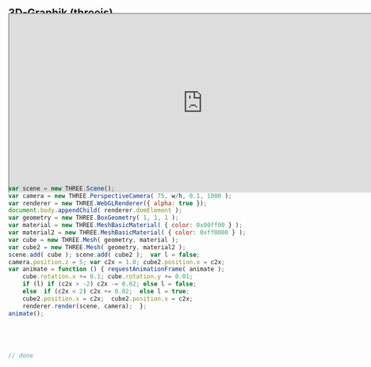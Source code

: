 ## 3D-Graphik (threejs)
<iframe src="http://digital-codes.de/zkm/3d.htm" width="780px" height="360px" style="-moz-transform: scale(0.75); margin-top:-30px;">Threejs</iframe>
<div style="margin-top:-30px;"></div>

```javascript
var scene = new THREE.Scene();
var camera = new THREE.PerspectiveCamera( 75, w/h, 0.1, 1000 );
var renderer = new THREE.WebGLRenderer({ alpha: true });
document.body.appendChild( renderer.domElement );
var geometry = new THREE.BoxGeometry( 1, 1, 1 );
var material = new THREE.MeshBasicMaterial( { color: 0x00ff00 } );
var material2 = new THREE.MeshBasicMaterial( { color: 0xff0000 } );
var cube = new THREE.Mesh( geometry, material );
var cube2 = new THREE.Mesh( geometry, material2 );
scene.add( cube ); scene.add( cube2 );  var l = false;
camera.position.z = 5; var c2x = 1.0; cube2.position.x = c2x;
var animate = function () { requestAnimationFrame( animate );
    cube.rotation.x += 0.1; cube.rotation.y += 0.01;
    if (l) if (c2x > -2) c2x -= 0.02; else l = false; 
    else  if (c2x < 2) c2x += 0.02;  else l = true;
    cube2.position.x = c2x;  cube2.position.x = c2x;
    renderer.render(scene, camera);  };
animate();





// done
```
